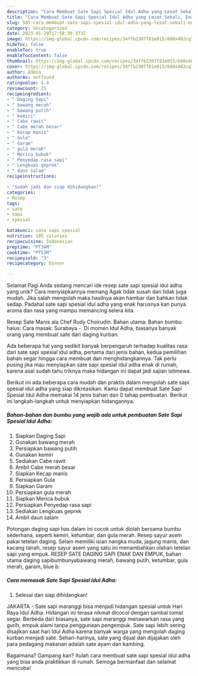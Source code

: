 ```yaml
---
description: "Cara Membuat Sate Sapi Spesial Idul Adha yang Lezat Sekali, Enak"
title: "Cara Membuat Sate Sapi Spesial Idul Adha yang Lezat Sekali, Enak"
slug: 505-cara-membuat-sate-sapi-spesial-idul-adha-yang-lezat-sekali-enak
category: Uncategorized
date: 2023-01-29T17:58:30.373Z
image: https://img-global.cpcdn.com/recipes/34ffb2307f81e015/680x482cq70/sate-sapi-spesial-idul-adha-foto-resep-utama.jpg
hideToc: false
enableToc: true
enableTocContent: false
thumbnail: https://img-global.cpcdn.com/recipes/34ffb2307f81e015/680x482cq70/sate-sapi-spesial-idul-adha-foto-resep-utama.jpg
cover: https://img-global.cpcdn.com/recipes/34ffb2307f81e015/680x482cq70/sate-sapi-spesial-idul-adha-foto-resep-utama.jpg
author: Admin
authorAv: notfound
ratingvalue: 4.4
reviewcount: 25
recipeingredient:
- " Daging Sapi"
- " bawang merah"
- " bawang putih"
- " kemiri"
- " Cabe rawit"
- " Cabe merah besar"
- " Kecap manis"
- " Gula"
- " Garam"
- " gula merah"
- " Merica bubuk"
- " Penyedap rasa sapi"
- " Lengkuas geprek"
- " daun salam"
recipeinstructions:

- "Sudah jadi dan siap dihidangkan!"
categories:
- Resep
tags:
- sate
- sapi
- spesial

katakunci: sate sapi spesial 
nutrition: 105 calories
recipecuisine: Indonesian
preptime: "PT34M"
cooktime: "PT53M"
recipeyield: "3"
recipecategory: Dinner

---
```



Selamat Pagi Anda sedang mencari ide resep sate sapi spesial idul adha yang unik? Cara menyiapkannya memang Agak tidak susah dan tidak juga mudah. Jika salah mengolah maka hasilnya akan hambar dan bahkan tidak sedap. Padahal sate sapi spesial idul adha yang enak harusnya kan punya aroma dan rasa yang mampu memancing selera kita.


Resep Sate Manis ala Chef Rudy Choirudin. Bahan utama: Bahan bumbu halus: Cara masak: Surabaya -. Di momen Idul Adha, biasanya banyak orang yang membuat sate dari daging kurban.

Ada beberapa hal yang sedikit banyak berpengaruh terhadap kualitas rasa dari sate sapi spesial idul adha, pertama dari jenis bahan, kedua pemilihan bahan segar hingga cara membuat dan menghidangkannya. Tak perlu pusing jika mau menyiapkan sate sapi spesial idul adha enak di rumah, karena asal sudah tahu triknya maka hidangan ini dapat jadi sajian istimewa.


Berikut ini ada beberapa cara mudah dan praktis dalam mengolah sate sapi spesial idul adha yang siap dikreasikan. Kamu dapat membuat Sate Sapi Spesial Idul Adha memakai 14 jenis bahan dan 0 tahap pembuatan. Berikut ini langkah-langkah untuk menyiapkan hidangannya.

<!--inarticleads1-->

##### Bahan-bahan dan bumbu yang wajib ada untuk pembuatan Sate Sapi Spesial Idul Adha:

1. Siapkan  Daging Sapi
1. Gunakan  bawang merah
1. Persiapkan  bawang putih
1. Gunakan  kemiri
1. Sediakan  Cabe rawit
1. Ambil  Cabe merah besar
1. Siapkan  Kecap manis
1. Persiapkan  Gula
1. Siapkan  Garam
1. Persiapkan  gula merah
1. Siapkan  Merica bubuk
1. Persiapkan  Penyedap rasa sapi
1. Sediakan  Lengkuas geprek
1. Ambil  daun salam


Potongan daging sapi has dalam ini cocok untuk diolah bersama bumbu sederhana, seperti kemiri, ketumbar, dan gula merah. Resep sayur asem pakai tetelan daging. Selain memiliki isian nangka muda, jagung manis, dan kacang tanah, resep sayur asem yang satu ini menambahkan olahan tetelan sapi yang empuk. RESEP SATE DAGING SAPI ENAK DAN EMPUK, bahan utama daging sapibumbunyabawang merah, bawang putih, ketumbar, gula merah, garam, blue b. 

<!--inarticleads2-->

##### Cara memasak Sate Sapi Spesial Idul Adha:


1. Selesai dan siap dihidangkan!

JAKARTA - Sate sapi maranggi bisa menjadi hidangan spesial untuk Hari Raya Idul Adha. Hidangan ini terasa nikmat dicocol dengan sambal tomat segar. Berbeda dari biasanya, sate sapi maranggi menawarkan rasa yang gurih, empuk alami tanpa penggunaan pengempuk. Sate sapi lebih sering disajikan saat hari Idul Adha karena banyak warga yang mengolah daging kurban menjadi sate. Sehari-harinya, sate yang dijual dan dijajakan oleh para pedagang makanan adalah sate ayam dan kambing. 

Bagaimana? Gampang kan? Itulah cara membuat sate sapi spesial idul adha yang bisa anda praktikkan di rumah. Semoga bermanfaat dan selamat mencoba!
